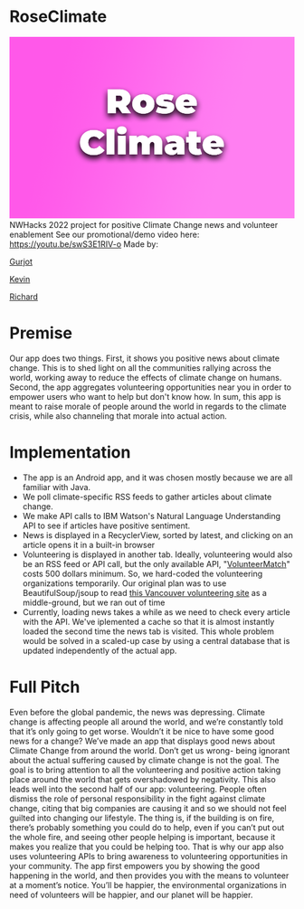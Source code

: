 # RoseClimate
![Hi](readmeimg.png)
NWHacks 2022 project for positive Climate Change news and volunteer enablement
See our promotional/demo video here: https://youtu.be/swS3E1RIV-o
Made by:

[Gurjot](https://github.com/goodfeller)

[Kevin](https://github.com/kevinlinxc)

[Richard](https://github.com/rrhan0)


# Premise
Our app does two things. First, it shows you positive news about climate change. This is to 
shed light on all the communities rallying across the world, working away to reduce the effects 
of climate change on humans. Second, the app aggregates volunteering opportunities near you in 
order to empower users who want to help but don't know how. In sum, this app is meant to raise 
morale of people around the world in regards to the climate crisis, while also channeling that 
morale into actual action. 

# Implementation
- The app is an Android app, and it was chosen mostly because we are all familiar with Java.
- We poll climate-specific RSS feeds to gather articles about climate change.
- We make API calls to IBM Watson's Natural Language Understanding API to see if articles have 
  positive sentiment.
- News is displayed in a RecyclerView, sorted by latest, and clicking on an article opens it in a 
  built-in browser
- Volunteering is displayed in another tab. Ideally, volunteering would also be an RSS feed or 
  API call, but the only available API, "[VolunteerMatch](https://solutions.volunteermatch.org/product/compare)" costs 500 dollars minimum. So, we 
  hard-coded the volunteering organizations temporarily. Our original plan was to use 
  BeautifulSoup/jsoup to read [this Vancouver volunteering site](http://www.canadian-universities.net/Volunteer/Environment-British_Columbia-Vancouver.html) as a middle-ground, but we ran 
  out of time
- Currently, loading news takes a while as we need to check every article with the API. We've 
  iplemented a cache so that it is almost instantly loaded the second time the news tab is 
  visited. This whole problem would be solved in a scaled-up case by using a central database that is updated independently 
  of the actual app.

# Full Pitch
Even before the global pandemic, the news was depressing. 
Climate change is affecting people all around the world, and we’re constantly told that it’s only going to get worse. 
Wouldn’t it be nice to have some good news for a change? 
We’ve made an app that displays good news about Climate Change from around the world. 
Don’t get us wrong- being ignorant about the actual suffering caused by climate change is not the goal. 
The goal is to bring attention to all the volunteering and positive action taking place around the world that gets overshadowed by negativity. 
This also leads well into the second half of our app: volunteering. 
People often dismiss the role of personal responsibility in the fight against climate change, 
citing that big companies are causing it and so we should not feel guilted into changing our lifestyle. 
The thing is, if the building is on fire, there’s probably something you could do to help, even if you can’t put out the whole fire, 
and seeing other people helping is important, because it makes you realize that you could be helping too. 
That is why our app also uses volunteering APIs to bring awareness to volunteering opportunities in your community. 
The app first empowers you by showing the good happening in the world, and then provides you with the means to volunteer at a moment’s notice. 
You’ll be happier, the environmental organizations in need of volunteers will be happier, and our planet will be happier.
